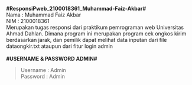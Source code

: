 **#ResponsiPweb_2100018361_Muhammad-Faiz-Akbar#**</br>
Nama : Muhammad Faiz Akbar</br>
NIM  : 2100018361</br>
Merupakan tugas responsi dari praktikum pemrograman web Universitas Ahmad Dahlan. 
Dimana program ini merupakan program cek ongkos kirim berdasarkan jarak, dan pemilik dapat melihat data inputan dari file dataongkir.txt ataupun dari fitur login admin</br></br>
**#USERNAME & PASSWORD ADMIN#**</br>
>Username : Admin</br>
>Password : Admin</br>
